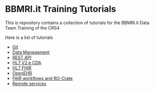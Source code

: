 # BBMRI.it Training Tutorials

This is repository contains a collection of tutorials for the BBMRI.it Data Team Training of the CRS4

Here is a list of tutorials

- [Git](./01-tutorial-git/Git_Tutorial.md)
- [Data Management](./02-tutorial-data-management/Data_Management_Tutorial.md)
- [REST API](./03-tutorial-rest/REST_tutorial.md)
- [HL7 V2 e CDA](./04-tutorial-hl7v2-cda-ihe/HL7v2-CDA-IHE_tutorial.md)
- [HL7 FHIR](./05-tutorial-fhir/FHIR_tutorial.md)
- [OpenEHR](./06-tutorial-openehr/openEHR_Tutorial.md)
- [FAIR workflows and RO-Crate](./07-tutorial-fair-workflows/README.md)
- [Remote services](./09-remote-services/README.md)
